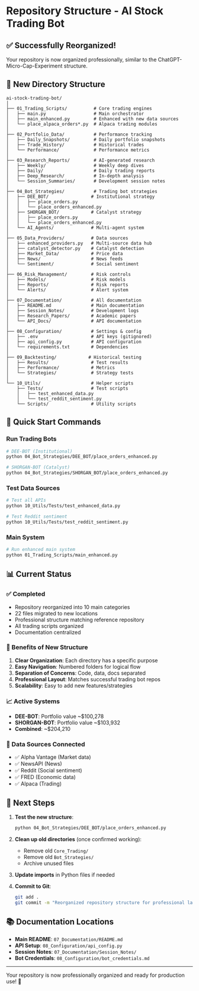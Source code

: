 # Repository Structure - AI Stock Trading Bot

## ✅ Successfully Reorganized!

Your repository is now organized professionally, similar to the ChatGPT-Micro-Cap-Experiment structure.

## 📁 New Directory Structure

```
ai-stock-trading-bot/
│
├── 01_Trading_Scripts/          # Core trading engines
│   ├── main.py                  # Main orchestrator
│   ├── main_enhanced.py         # Enhanced with new data sources
│   └── place_alpaca_orders*.py  # Alpaca trading modules
│
├── 02_Portfolio_Data/           # Performance tracking
│   ├── Daily_Snapshots/         # Daily portfolio snapshots
│   ├── Trade_History/           # Historical trades
│   └── Performance/             # Performance metrics
│
├── 03_Research_Reports/         # AI-generated research
│   ├── Weekly/                  # Weekly deep dives
│   ├── Daily/                   # Daily trading reports
│   ├── Deep_Research/           # In-depth analysis
│   └── Session_Summaries/       # Development session notes
│
├── 04_Bot_Strategies/           # Trading bot strategies
│   ├── DEE_BOT/                # Institutional strategy
│   │   ├── place_orders.py
│   │   └── place_orders_enhanced.py
│   ├── SHORGAN_BOT/            # Catalyst strategy
│   │   ├── place_orders.py
│   │   └── place_orders_enhanced.py
│   └── AI_Agents/              # Multi-agent system
│
├── 05_Data_Providers/          # Data sources
│   ├── enhanced_providers.py   # Multi-source data hub
│   ├── catalyst_detector.py    # Catalyst detection
│   ├── Market_Data/            # Price data
│   ├── News/                   # News feeds
│   └── Sentiment/              # Social sentiment
│
├── 06_Risk_Management/         # Risk controls
│   ├── Models/                 # Risk models
│   ├── Reports/                # Risk reports
│   └── Alerts/                 # Alert system
│
├── 07_Documentation/           # All documentation
│   ├── README.md               # Main documentation
│   ├── Session_Notes/          # Development logs
│   ├── Research_Papers/        # Academic papers
│   └── API_Docs/               # API documentation
│
├── 08_Configuration/           # Settings & config
│   ├── .env                    # API keys (gitignored)
│   ├── api_config.py           # API configuration
│   └── requirements.txt        # Dependencies
│
├── 09_Backtesting/            # Historical testing
│   ├── Results/                # Test results
│   ├── Performance/            # Metrics
│   └── Strategies/             # Strategy tests
│
└── 10_Utils/                   # Helper scripts
    ├── Tests/                  # Test scripts
    │   ├── test_enhanced_data.py
    │   └── test_reddit_sentiment.py
    └── Scripts/                # Utility scripts
```

## 🚀 Quick Start Commands

### Run Trading Bots
```bash
# DEE-BOT (Institutional)
python 04_Bot_Strategies/DEE_BOT/place_orders_enhanced.py

# SHORGAN-BOT (Catalyst)
python 04_Bot_Strategies/SHORGAN_BOT/place_orders_enhanced.py
```

### Test Data Sources
```bash
# Test all APIs
python 10_Utils/Tests/test_enhanced_data.py

# Test Reddit sentiment
python 10_Utils/Tests/test_reddit_sentiment.py
```

### Main System
```bash
# Run enhanced main system
python 01_Trading_Scripts/main_enhanced.py
```

## 📊 Current Status

### ✅ Completed
- Repository reorganized into 10 main categories
- 22 files migrated to new locations
- Professional structure matching reference repository
- All trading scripts organized
- Documentation centralized

### 🔧 Benefits of New Structure
1. **Clear Organization**: Each directory has a specific purpose
2. **Easy Navigation**: Numbered folders for logical flow
3. **Separation of Concerns**: Code, data, docs separated
4. **Professional Layout**: Matches successful trading bot repos
5. **Scalability**: Easy to add new features/strategies

### 📈 Active Systems
- **DEE-BOT**: Portfolio value ~$100,278
- **SHORGAN-BOT**: Portfolio value ~$103,932
- **Combined**: ~$204,210

### 🔗 Data Sources Connected
- ✅ Alpha Vantage (Market data)
- ✅ NewsAPI (News)
- ✅ Reddit (Social sentiment)
- ✅ FRED (Economic data)
- ✅ Alpaca (Trading)

## 📝 Next Steps

1. **Test the new structure**:
   ```bash
   python 04_Bot_Strategies/DEE_BOT/place_orders_enhanced.py
   ```

2. **Clean up old directories** (once confirmed working):
   - Remove old `Core_Trading/`
   - Remove old `Bot_Strategies/`
   - Archive unused files

3. **Update imports** in Python files if needed

4. **Commit to Git**:
   ```bash
   git add .
   git commit -m "Reorganized repository structure for professional layout"
   ```

## 📚 Documentation Locations

- **Main README**: `07_Documentation/README.md`
- **API Setup**: `08_Configuration/api_config.py`
- **Session Notes**: `07_Documentation/Session_Notes/`
- **Bot Credentials**: `08_Configuration/bot_credentials.md`

---

Your repository is now professionally organized and ready for production use! 🎉